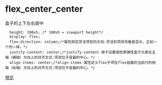 # flex_center_center
盒子的上下左右居中

      height: 100vh; /* 100vh = viewport height*/
      display: flex;
      flex-direction: column;/*属性规定灵活项目的方向:灵活的项目将垂直显示，正如一个列一样。*/
      justify-content: center;/*justify-content 用于设置或检索弹性盒子元素在主轴（横轴）方向上的对齐方式:项目位于容器的中心。*/
      align-items: center;/*align-items 属性定义flex子项在flex容器的当前行的侧轴（纵轴）方向上的对齐方式:项目位于容器的中心。*/

[预览]("https://besswang.github.io/flex_center_center/")


